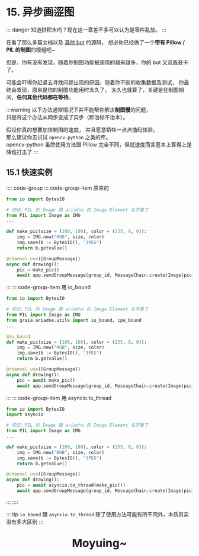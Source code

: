 # 15. 异步画~~涩~~图

::: danger
知道拼积木吗？现在这一章差不多可以认为是零件乱放。
:::

在看了那么多篇文档以及 [其他 bot](../appendix/awesome_bot.md) 的源码，
想必你已经做了一个**带有 Pillow / PIL 的制图**的模组吧~

但是，你有没有发现，随着你制图功能被调用的越来越多，你的 bot 又双叒叕卡了。

可能会吓得你赶紧去寻找问题出现的原因，随着你不断的收集数据及测试，
你最终会发现，原来是你的制图功能用时太久了。
太久也就算了，关键是在制图期间，**任何其他代码都在等待**。

:::warning
以下办法通常情况下并不能帮你解决**制图慢**的问题，  
只是将这个办法从同步变成了异步（即治标不治本）。

假设你真的想要加快制图的速度，
并且愿意牺牲一点点撸码体验，  
那么建议你去试试 `opencv-python` 之类的库。<br/><Curtain type="warning"> opencv-python 虽然使用方法跟 Pillow 完全不同，但就速度而言基本上算得上是降维打击了</Curtain>
:::

## 15.1 快速实例

:::: code-group
::: code-group-item 原来的

``` python
from io import BytesIO

# 切记，PIL 的 Image 跟 ariadne 的 Image Element 名字重了
from PIL import Image as IMG
...

def make_pic(size = (100, 100), color = (255, 0, 0)):
    img = IMG.new("RGB", size, color)
    img.save(b := BytesIO(), "JPEG")
    return b.getvalue()

@channel.use([GroupMessage])
async def drawing():
    pic = make_pic()
    await app.sendGroupMessage(group_id, MessageChain.create(Image(pic)))

```

:::
::: code-group-item 用 io_bound

``` python
from io import BytesIO

# 切记，PIL 的 Image 跟 ariadne 的 Image Element 名字重了
from PIL import Image as IMG
from graia.ariadne.utils import io_bound, cpu_bound
...

@io_bound
def make_pic(size = (100, 100), color = (255, 0, 0)):
    img = IMG.new("RGB", size, color)
    img.save(b := BytesIO(), "JPEG")
    return b.getvalue()

@channel.use([GroupMessage])
async def drawing():
    pic = await make_pic()
    await app.sendGroupMessage(group_id, MessageChain.create(Image(pic)))
```

:::
::: code-group-item 用 asyncio.to_thread

``` python
from io import BytesIO
import asyncio

# 切记，PIL 的 Image 跟 ariadne 的 Image Element 名字重了
from PIL import Image as IMG
...

def make_pic(size = (100, 100), color = (255, 0, 0)):
    img = IMG.new("RGB", size, color)
    img.save(b := BytesIO(), "JPEG")
    return b.getvalue()

@channel.use([GroupMessage])
async def drawing():
    pic = await asyncio.to_thread(make_pic())
    await app.sendGroupMessage(group_id, MessageChain.create(Image(pic)))
```

:::
::::

::: tip
`io_bound` 跟 `asyncio.to_thread` 除了使用方法可能有所不同外，本质其实没有多大区别
:::

<p align="center" style="font-size: 30px"><strong>Moyuing~</strong></p>

<Loading></Loading>
